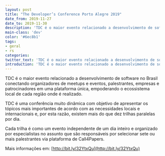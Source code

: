 ```yaml
---
layout: post
title: "The Developer’s Conference Porto Alegre 2019"
date_from: 2019-11-27
date_to: 2019-11-30
description: 'TDC é o maior evento relacionado a desenvolvimento de software no Brasil.'
main-class: 'dev'
color: '#6ec8b1'
tags:
- geral
- rs
categories:
twitter_text: 'TDC é o maior evento relacionado a desenvolvimento de software no Brasil.'
introduction: 'TDC é o maior evento relacionado a desenvolvimento de software no Brasil.'
---
```


TDC é o maior evento relacionado a desenvolvimento de software no Brasil conectando organizadores de meetups e eventos, palestrantes, empresas e patrocinadores em uma plataforma única, empoderando o ecossistema local de cada região onde é realizado.

TDC é uma conferência muito dinâmica com objetivo de apresentar os tópicos mais importantes de acordo com as necessidades locais e internacionais e, por esta razão, existem mais do que dez trilhas paralelas por dia.

Cada trilha é como um evento independente de um dia inteiro e organizado por especialistas no assunto que são responsáveis por selecionar sete ou mais palestrantes via plataforma de Call4Papers.

Mais informações em: [http://bit.ly/32YtxQu](http://bit.ly/32YtxQu)
